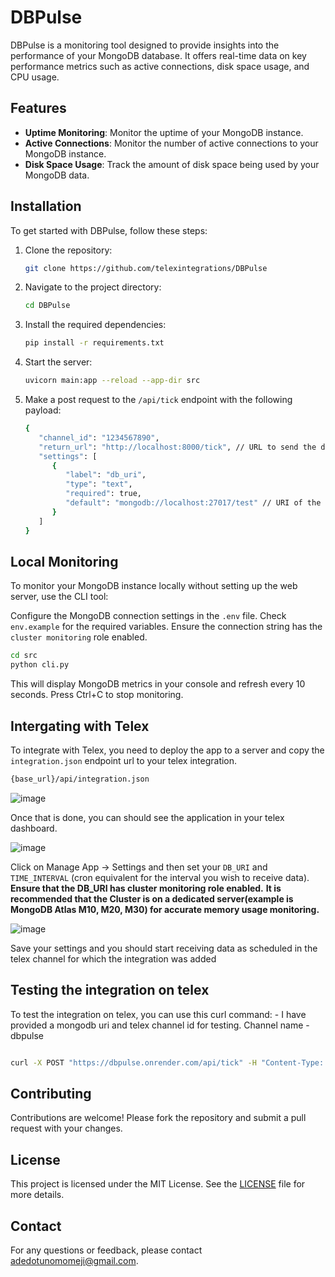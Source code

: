 # DBPulse

DBPulse is a monitoring tool designed to provide insights into the performance of your MongoDB database. It offers real-time data on key performance metrics such as active connections, disk space usage, and CPU usage.

## Features

- **Uptime Monitoring**: Monitor the uptime of your MongoDB instance.
- **Active Connections**: Monitor the number of active connections to your MongoDB instance.
- **Disk Space Usage**: Track the amount of disk space being used by your MongoDB data.

## Installation

To get started with DBPulse, follow these steps:

1. Clone the repository:

   ```bash
   git clone https://github.com/telexintegrations/DBPulse
   ```

2. Navigate to the project directory:

   ```bash
   cd DBPulse
   ```

3. Install the required dependencies:

   ```bash
   pip install -r requirements.txt
   ```

4. Start the server:

   ```bash
   uvicorn main:app --reload --app-dir src
   ```

5. Make a post request to the `/api/tick` endpoint with the following payload:

   ```bash
   {
      "channel_id": "1234567890",   
      "return_url": "http://localhost:8000/tick", // URL to send the data to
      "settings": [
         {
            "label": "db_uri",
            "type": "text",
            "required": true,
            "default": "mongodb://localhost:27017/test" // URI of the database to monitor
         }
      ]
   }
   ```

## Local Monitoring

To monitor your MongoDB instance locally without setting up the web server, use the CLI tool:

Configure the MongoDB connection settings in the `.env` file. Check `env.example` for the required variables. Ensure the connection string has the `cluster monitoring` role enabled.



```bash
cd src
python cli.py
```

This will display MongoDB metrics in your console and refresh every 10 seconds. Press Ctrl+C to stop monitoring.

## Intergating with Telex

To integrate with Telex, you need to deploy the app to a server and copy the `integration.json` endpoint url to your telex 
integration.

```bash
{base_url}/api/integration.json
```

![image](https://dbpulse.s3.us-east-1.amazonaws.com/Screenshot+2025-02-23+014717.png)

Once that is done, you can should see the application in your telex dashboard.

![image](https://dbpulse.s3.us-east-1.amazonaws.com/Screenshot+2025-02-23+013723.png)

Click on Manage App -> Settings and then set your `DB_URI` and `TIME_INTERVAL` (cron equivalent for the interval you wish to receive data).
**Ensure that the DB_URI has cluster monitoring role enabled.**
**It is recommended that the Cluster is on a dedicated server(example is MongoDB Atlas M10, M20, M30) for accurate memory usage monitoring.**

![image](https://dbpulse.s3.us-east-1.amazonaws.com/Screenshot+2025-02-23+014812.png)

Save your settings and you should start receiving data as scheduled in the telex channel for which the integration was added 

## Testing the integration on telex

To test the integration on telex, you can use this curl command: - I have provided a mongodb uri and telex channel id for testing. Channel name - dbpulse

```bash

curl -X POST "https://dbpulse.onrender.com/api/tick" -H "Content-Type: application/json" -d "{\"channel_id\": \"12345d\", \"return_url\": \"https://ping.telex.im/v1/webhooks/0195370a-c6a0-7904-9e75-dbd2b5f7c035\", \"settings\": [{\"label\": \"db_uri\", \"type\": \"text\", \"required\": true, \"default\": \"mongodb+srv://adedotunomomeji:3nuDpwx3!Tkbwj2@clusternew.tep94.mongodb.net/?retryWrites=true^&w=majority^&appName=ClusterNew/test\"}]}"

```

## Contributing

Contributions are welcome! Please fork the repository and submit a pull request with your changes.

## License

This project is licensed under the MIT License. See the [LICENSE](LICENSE) file for more details.

## Contact

For any questions or feedback, please contact [adedotunomomeji@gmail.com](mailto:adedotunomomeji@gmail.com).
